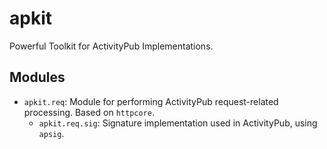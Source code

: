 # apkit
Powerful Toolkit for ActivityPub Implementations.
## Modules
- `apkit.req`: Module for performing ActivityPub request-related processing. Based on `httpcore`.
    - `apkit.req.sig`: Signature implementation used in ActivityPub, using `apsig`.
